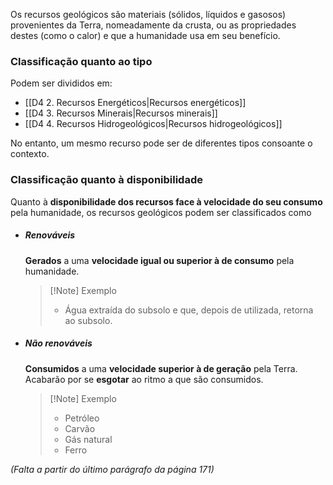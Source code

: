 Os recursos geológicos são materiais (sólidos, líquidos e gasosos) provenientes da Terra, nomeadamente da crusta, ou as propriedades destes (como o calor) e que a humanidade usa em seu benefício.
### Classificação quanto ao tipo
Podem ser divididos em:
- [[D4 2. Recursos Energéticos|Recursos energéticos]]
- [[D4 3. Recursos Minerais|Recursos minerais]]
- [[D4 4. Recursos Hidrogeológicos|Recursos hidrogeológicos]]

No entanto, um mesmo recurso pode ser de diferentes tipos consoante o contexto.
### Classificação quanto à disponibilidade
Quanto à **disponibilidade dos recursos face à velocidade do seu consumo** pela humanidade, os recursos geológicos podem ser classificados como
- ##### Renováveis
	**Gerados** a uma **velocidade igual ou superior à de consumo** pela humanidade.
	>[!Note] Exemplo
	>- Água extraída do subsolo e que, depois de utilizada, retorna ao subsolo.
- ##### Não renováveis
	**Consumidos** a uma **velocidade superior à de geração** pela Terra.
	Acabarão por se **esgotar** ao ritmo a que são consumidos.
	>[!Note] Exemplo
	>- Petróleo
	>- Carvão
	>- Gás natural
	>- Ferro

*(Falta a partir do último parágrafo da página 171)*